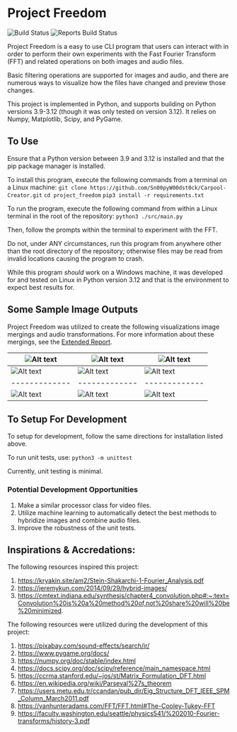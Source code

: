 # Project Freedom

![Build Status](https://github.com/Sn00pyW00dst0ck/project_freedom/actions/workflows/pipeline.yml/badge.svg?event=push)
![Reports Build Status](https://github.com/Sn00pyW00dst0ck/project_freedom/actions/workflows/latex-build.yml/badge.svg?event=push)

Project Freedom is a easy to use CLI program that
users can interact with in order to perform their own experiments
with the Fast Fourier Transform (FFT) and related operations on both images and audio files.

Basic filtering operations are supported for images and audio, and
there are numerous ways to visualize how the files have changed
and preview those changes.

This project is implemented in Python, and supports building on
Python versions 3.9-3.12 (though it was only tested on version 3.12).
It relies on Numpy, Matplotlib, Scipy, and PyGame.

## To Use

Ensure that a Python version between 3.9 and 3.12 is installed and that 
the pip package manager is installed. 

To install this program, execute the following commands from a terminal on 
a Linux machine:
```git clone https://github.com/Sn00pyW00dst0ck/Carpool-Creator.git```
```cd project_freedom```
```pip3 install -r requirements.txt```

To run the program, execute the following command from within a Linux terminal 
in the root of the repository:
```python3 ./src/main.py```

Then, follow the prompts within the terminal to experiment with the FFT. 

Do not, under ANY circumstances, run this program from anywhere other than the 
root directory of the repository; otherwise files may be read from invalid locations
causing the program to crash. 

While this program *should* work on a Windows machine, it was developed for and tested on
Linux in Python version 3.12 and that is the environment to expect best results for.

## Some Sample Image Outputs

Project Freedom was utilized to create the following visualizations image mergings and audio transformations. For more information about these mergings, see the [Extended Report](/report/extended_report.pdf).

| ![Alt text](/assets/images/einstein.png)  | ![Alt text](/assets/images/monroe.png)  | ![Alt text](/samples/images/einstein_monroe.png)
| ------------- | ------------- | ------------- |
| ![Alt text](/assets/images/rgb_einstein.png)  | ![Alt text](/assets/images/rgb_monroe.png)  | ![Alt text](/samples/images/rgb_einstein_monroe.png)
| ------------- | ------------- | ------------- |
| ![Alt text](/samples/audio/dog_bark_dry_waveform.png)  | ![Alt text](/samples/audio/cave_ir_waveform.png) | ![Alt text](/samples/audio/dog_bark_dry_convolve_cave_waveform.png) | 


## To Setup For Development

To setup for development, follow the same directions for installation listed above. 

To run unit tests, use:
```python3 -m unittest```

Currently, unit testing is minimal.

### Potential Development Opportunities

1. Make a similar processor class for video files.
2. Utilize machine learning to automatically detect the best methods to hybridize images and combine audio files.
3. Improve the robustness of the unit tests.



## Inspirations & Accredations:
The following resources inspired this project:
1. https://kryakin.site/am2/Stein-Shakarchi-1-Fourier_Analysis.pdf
2. https://jeremykun.com/2014/09/29/hybrid-images/
3. https://cmtext.indiana.edu/synthesis/chapter4_convolution.php#:~:text=Convolution%20is%20a%20method%20of,not%20share%20will%20be%20minimized.

The following resources were utilized during the development of this project:
1. https://pixabay.com/sound-effects/search/ir/
2. https://www.pygame.org/docs/
3. https://numpy.org/doc/stable/index.html
4. https://docs.scipy.org/doc/scipy/reference/main_namespace.html
5. https://ccrma.stanford.edu/~jos/st/Matrix_Formulation_DFT.html
6. https://en.wikipedia.org/wiki/Parseval%27s_theorem
7. https://users.metu.edu.tr/ccandan/pub_dir/Eig_Structure_DFT_IEEE_SPM_Column_March2011.pdf
8. https://vanhunteradams.com/FFT/FFT.html#The-Cooley-Tukey-FFT
9. https://faculty.washington.edu/seattle/physics541/%202010-Fourier-transforms/history-3.pdf
